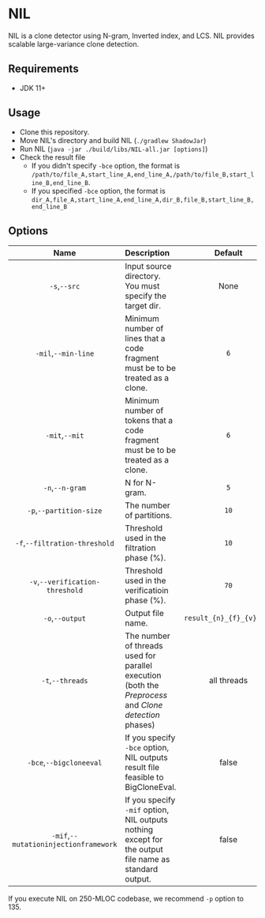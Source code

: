 # NIL
NIL is a clone detector using N-gram, Inverted index, and LCS.
NIL provides scalable large-variance clone detection.

## Requirements
- JDK 11+

## Usage
- Clone this repository.
- Move NIL's directory and build NIL (`./gradlew ShadowJar`)
- Run NIL (`java -jar ./build/libs/NIL-all.jar [options]`)
- Check the result file
  - If you didn't specify `-bce` option, the format is `/path/to/file_A,start_line_A,end_line_A,/path/to/file_B,start_line_B,end_line_B`.
  - If you specified `-bce` option, the format is `dir_A,file_A,start_line_A,end_line_A,dir_B,file_B,start_line_B,end_line_B`

## Options
|Name|Description|Default|
|:--:|:--|:--:|
|`-s`,`--src`|Input source directory. You must specify the target dir.|None|
|`-mil`,`--min-line`|Minimum number of lines that a code fragment must be to be treated as a clone.|`6`|
|`-mit`,`--mit`|Minimum number of tokens that a code fragment must be to be treated as a clone.|`6`|
|`-n`,`--n-gram`|N for N-gram.|`5`|
|`-p`,`--partition-size`|The number of partitions.|`10`|
|`-f`,`--filtration-threshold`|Threshold used in the filtration phase (%).|`10`|
|`-v`,`--verification-threshold`|Threshold used in the verificatioin phase (%).|`70`|
|`-o`,`--output`|Output file name.|`result_{n}_{f}_{v}.csv`|
|`-t`,`--threads`|The number of threads used for parallel execution (both the *Preprocess* and *Clone detection* phases)|all threads|
|`-bce`,`--bigcloneeval`|If you specify `-bce` option, NIL outputs result file feasible to BigCloneEval.|false|
|`-mif`,`--mutationinjectionframework`|If you specify `-mif` option, NIL outputs nothing except for the output file name as standard output.|false|

If you execute NIL on 250-MLOC codebase, we recommend `-p` option to 135.
